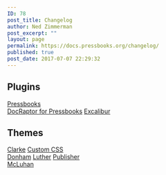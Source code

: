 ```yaml
---
ID: 78
post_title: Changelog
author: Ned Zimmerman
post_excerpt: ""
layout: page
permalink: https://docs.pressbooks.org/changelog/
published: true
post_date: 2017-07-07 22:29:32
---
```

## Plugins

[Pressbooks][1]  
[DocRaptor for Pressbooks][2]
[Excalibur][9]
## Themes

[Clarke][6]
[Custom CSS][4]  
[Donham][7]
[Luther][8]
[Publisher][5]  
[McLuhan][3]  

 [1]: https://docs.pressbooks.org/changelog/pressbooks
 [2]: https://docs.pressbooks.org/changelog/pressbooks-docraptor
 [3]: https://docs.pressbooks.org/changelog/pressbooks-book
 [4]: https://docs.pressbooks.org/changelog/pressbooks-custom-css
 [5]: https://docs.pressbooks.org/changelog/pressbooks-publisher
 [6]: https://docs.pressbooks.org/changelog/pressbooks-clarke
 [7]: https://docs.pressbooks.org/changelog/pressbooks-donham
 [8]: https://docs.pressbooks.org/changelog/pressbooks-luther
 [9]: https://docs.pressbooks.org/changelog/excalibur